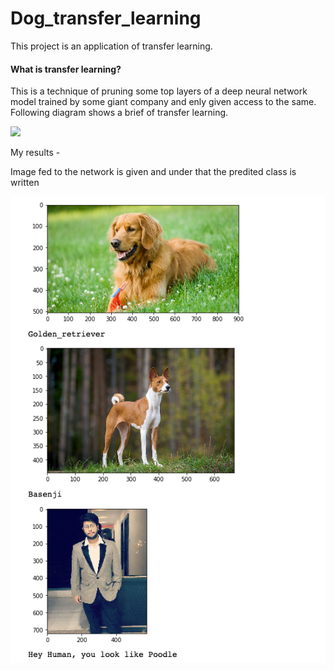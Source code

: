 # Dog_transfer_learning

This project is an application of transfer learning. 

#### What is transfer learning?
This is a technique of pruning some top layers of a deep neural network model trained by some giant company and enly given access to the same. Following diagram shows a brief of transfer learning.

![](https://miro.medium.com/max/1000/1*LUFUl_8fqS97nUzpcFjgWw.png)

My results - 

Image fed to the network is given and under that the predited class is written

![](Screenshot.png)
